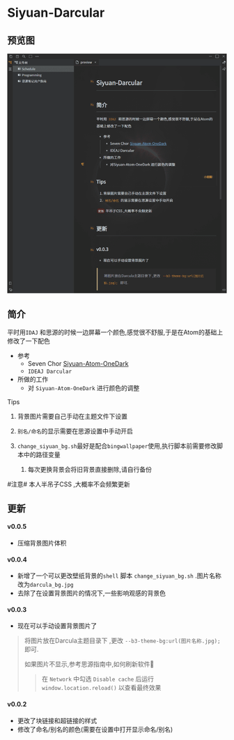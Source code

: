 # Siyuan-Darcular

## 预览图

![预览图](preview.png)

## 简介
平时用`IDAJ` 和思源的时候一边屏幕一个颜色,感觉很不舒服,于是在Atom的基础上修改了一下配色
- 参考 
	- Seven Chor [Siyuan-Atom-OneDark](https://github.com/zqhjl/Siyuan-Atom-OneDark)
	- `IDEAJ Darcular`
- 所做的工作
	- 对 `Siyuan-Atom-OneDark` 进行颜色的调整
    
Tips

1. 背景图片需要自己手动在主题文件下设置
2. `别名/命名`的显示需要在思源设置中手动开启
3. `change_siyuan_bg.sh`最好是配合`bingwallpaper`使用,执行脚本前需要修改脚本中的路径变量

   1. 每次更换背景会将旧背景直接删除,请自行备份

#注意# 本人半吊子CSS ,大概率不会频繁更新

## 更新

#### v0.0.5
- 压缩背景图片体积

#### v0.0.4

- 新增了一个可以更改壁纸背景的`shell` 脚本 `change_siyuan_bg.sh` .图片名称改为`darcula_bg.jpg`
- 去除了在设置背景图片的情况下,一些影响观感的背景色

#### v0.0.3

- 现在可以手动设置背景图片了

> 将图片放在Darcula主题目录下 ,更改 `--b3-theme-bg:url(图片名称.jpg);` 即可.
>
> 如果图片不显示,参考思源指南中,如何刷新软件🐾
>
>> 在 `Network` 中勾选 `Disable cache` 后运行 `window.location.reload()` 以查看最终效果
>>
>

#### v0.0.2

- 更改了块链接和超链接的样式
- 修改了命名/别名的颜色(需要在设置中打开显示命名/别名)